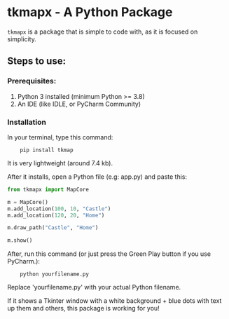 # tkmapx - A Python Package

`tkmapx` is a package that is simple to code with, as it is focused on simplicity.

## Steps to use:

### Prerequisites:
1. Python 3 installed (minimum Python >= 3.8)
2. An IDE (like IDLE, or PyCharm Community)

### Installation
In your terminal, type this command:

```commandline
    pip install tkmap
```

It is very lightweight (around 7.4 kb).

After it installs, open a Python file (e.g: app.py) and paste this:

```python
from tkmapx import MapCore

m = MapCore()
m.add_location(100, 10, "Castle")
m.add_location(120, 20, "Home")

m.draw_path("Castle", "Home")

m.show()
```

After, run this command (or just press the Green Play button if you use PyCharm.):
```commandline
    python yourfilename.py
```
Replace 'yourfilename.py' with your actual Python filename.

If it shows a Tkinter window with a white background + blue dots with text up them and others, this package is working for you!
